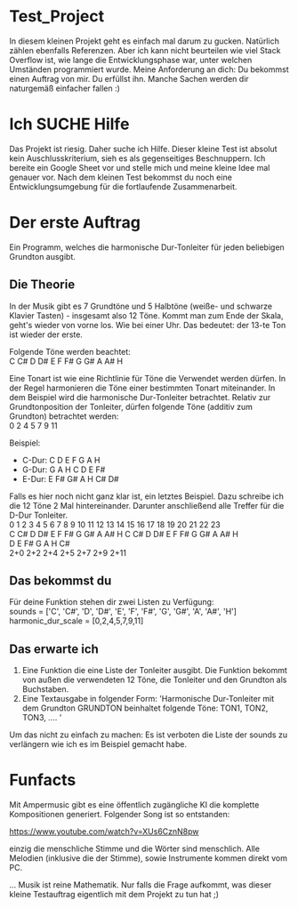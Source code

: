 # Test_Project
In diesem kleinen Projekt geht es einfach mal darum zu gucken. Natürlich zählen ebenfalls Referenzen. Aber ich kann nicht beurteilen wie viel Stack Overflow ist, wie lange die Entwicklungsphase war, unter welchen Umständen programmiert wurde. Meine Anforderung an dich:
Du bekommst einen Auftrag von mir. Du erfüllst ihn. Manche Sachen werden dir naturgemäß einfacher fallen :)

# Ich SUCHE Hilfe
Das Projekt ist riesig. Daher suche ich Hilfe. Dieser kleine Test ist absolut kein Auschlusskriterium, sieh es als gegenseitiges Beschnuppern. Ich bereite ein Google Sheet vor und stelle mich und meine kleine Idee mal genauer vor. Nach dem kleinen Test bekommst du noch eine Entwicklungsumgebung für die fortlaufende Zusammenarbeit. 

# Der erste Auftrag
Ein Programm, welches die harmonische Dur-Tonleiter für jeden beliebigen Grundton ausgibt.

## Die Theorie
In der Musik gibt es 7 Grundtöne und 5 Halbtöne (weiße- und schwarze Klavier Tasten) - insgesamt also 12 Töne. Kommt man zum Ende der Skala, geht's wieder von vorne los. Wie bei einer Uhr. Das bedeutet: der 13-te Ton ist wieder der erste.

Folgende Töne werden beachtet:
<br/>C C# D D# E F F# G G# A A# H

Eine Tonart ist wie eine Richtlinie für Töne die Verwendet werden dürfen. In der Regel harmonieren die Töne einer bestimmten Tonart miteinander. In dem Beispiel wird die harmonische Dur-Tonleiter betrachtet.
Relativ zur Grundtonposition der Tonleiter, dürfen folgende Töne (additiv zum Grundton) betrachtet werden:
<br/>0 2 4 5 7 9 11

<p>Beispiel:
  <ul>
    <li>C-Dur:  C D E F G A H</li>
<li>G-Dur:  G A H C D E F#</li>
<li>E-Dur:  E F# G# A H C# D#</li>
    </ul>
</p>

Falls es hier noch nicht ganz klar ist, ein letztes Beispiel. Dazu schreibe ich die 12 Töne 2 Mal hintereinander. Darunter anschließend alle Treffer für die D-Dur Tonleiter.
<br>0   1   2   3   4   5   6   7   8   9   10  11  12  13  14  15  16  17  18  19  20  21  22  23
<br>C   C#  D   D#  E   F   F#  G   G#  A   A#  H   C   C#  D   D#  E   F   F#  G   G#  A   A#  H
<br>        D       E       F#  G       A       H       C#
<br>        2+0     2+2     2+4 2+5     2+7     2+9     2+11

## Das bekommst du
Für deine Funktion stehen dir zwei Listen zu Verfügung:
<br/>sounds = ['C', 'C#', 'D', 'D#', 'E', 'F', 'F#', 'G', 'G#', 'A', 'A#', 'H']
<br/>harmonic_dur_scale = [0,2,4,5,7,9,11]

## Das erwarte ich
1. Eine Funktion die eine Liste der Tonleiter ausgibt. Die Funktion bekommt von außen die verwendeten 12 Töne, die Tonleiter und den Grundton als Buchstaben.
2. Eine Textausgabe in folgender Form:
'Harmonische Dur-Tonleiter mit dem Grundton GRUNDTON beinhaltet folgende Töne: TON1, TON2, TON3, .... '

Um das nicht zu einfach zu machen: Es ist verboten die Liste der sounds zu verlängern wie ich es im Beispiel gemacht habe.

# Funfacts
Mit Ampermusic gibt es eine öffentlich zugängliche KI die komplette Kompositionen generiert. Folgender Song ist so entstanden:

https://www.youtube.com/watch?v=XUs6CznN8pw

einzig die menschliche Stimme und die Wörter sind menschlich. Alle Melodien (inklusive die der Stimme), sowie Instrumente kommen direkt vom PC.

... Musik ist reine Mathematik. Nur falls die Frage aufkommt, was dieser kleine Testauftrag eigentlich mit dem Projekt zu tun hat ;)
